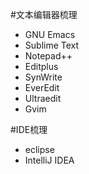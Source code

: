 #文本编辑器梳理
- GNU Emacs
- Sublime Text
- Notepad++
- Editplus
- SynWrite
- EverEdit
- Ultraedit
- Gvim

#IDE梳理
- eclipse
- IntelliJ IDEA